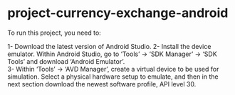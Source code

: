 # project-currency-exchange-android

To run this project, you need to:

1- Download the latest version of Android Studio. 
2- Install the device emulator. Within Android Studio, go to ‘Tools’ -> ‘SDK Manager’ -> ‘SDK Tools’ and download ‘Android Emulator’.  
3- Within ‘Tools’ -> ‘AVD Manager’, create a virtual device to be used for simulation. Select a physical hardware setup to emulate, and then in the next section download the newest software profile, API level 30.
